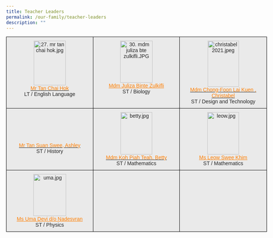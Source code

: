 ```yaml
---
title: Teacher Leaders
permalink: /our-family/teacher-leaders
description: ""
---
```

<style type="text/css">
.tg  {border-collapse:collapse;border-spacing:0;}
.tg td{border-color:black;border-style:solid;border-width:1px;font-family:Arial, sans-serif;font-size:14px;
  overflow:hidden;padding:10px 5px;word-break:normal;}
.tg th{border-color:black;border-style:solid;border-width:1px;font-family:Arial, sans-serif;font-size:14px;
  font-weight:normal;overflow:hidden;padding:10px 5px;word-break:normal;}
.tg .tg-ii8k{background-color:#EAEAEA;color:#222;text-align:center;vertical-align:top}
.tg .tg-ku5w{background-color:#EAEAEA;color:#222;text-align:center;vertical-align:middle}
</style>
<table class="tg" style="undefined;table-layout: fixed; width: 709px">
<colgroup>
<col style="width: 236px">
<col style="width: 236px">
<col style="width: 237px">
</colgroup>
<thead>
  <tr>
    <th class="tg-ii8k"><img src="https://christchurchsec.moe.edu.sg/qql/slot/u533/our%20family/teaching%20staff/2021/27.%20mr%20tan%20chai%20hok.jpg" alt="27. mr tan chai hok.jpg" width="87" height="121"><br><a href="mailto:TAN_Chai_Hok@schools.gov.sg" target="_blank" rel="noopener noreferrer"><span style="text-decoration:none;color:#FF7E00">Mr Tan Chai Hok</span></a><br>LT / English Language</th>
    <th class="tg-ii8k"><img src="https://christchurchsec.moe.edu.sg/qql/slot/u533/our%20family/Senior%20Teacher/30.%20mdm%20juliza%20bte%20zulkifli.JPG" alt="30. mdm juliza bte zulkifli.JPG" width="88" height="114"><br><a href="mailto:juliza_zulkifli@schools.gov.sg" target="_blank" rel="noopener noreferrer"><span style="text-decoration:underline;color:#FF7E00">Mdm Juliza Binte Zulkifli</span></a><br>ST / Biology</th>
    <th class="tg-ii8k"><img src="https://christchurchsec.moe.edu.sg/qql/slot/u533/our%20family/teaching%20staff/ACT_dept/2021/christabel%202021.jpeg" alt="christabel 2021.jpeg" width="85" height="125"><br><a href="mailto:foon_lai_kuen@schools.gov.sg" target="_blank" rel="noopener noreferrer"><span style="text-decoration:none;color:#FF7E00">Mdm Chong-Foon Lai Kuen , Christabel</span></a><br><span style="color:#222;background-color:#EAEAEA">ST / Design and Technology</span></th>
  </tr>
</thead>
<tbody>
  <tr>
    <td class="tg-ku5w"><br><br><br><span style="color:#222;background-color:#EAEAEA"> </span><a href="mailto:tan_suan_swee_ashley@schools.gov.sg" target="_blank" rel="noopener noreferrer"><span style="text-decoration:none;color:#FF7E00">Mr Tan Suan Swee, Ashley</span></a><br><span style="color:#222;background-color:#EAEAEA">ST / History</span><br></td>
    <td class="tg-ii8k"><img src="https://christchurchsec.moe.edu.sg/qql/slot/u690/Department/English/betty.jpg" alt="betty.jpg" width="86" height="115"><br><a href="mailto:koh_piah_teah@schools.gov.sg" target="_blank" rel="noopener noreferrer"><span style="text-decoration:none;color:#FF7E00">Mdm Koh Piah Teah, Betty </span></a><br>ST /  Mathematics</td>
    <td class="tg-ii8k"><img src="https://christchurchsec.moe.edu.sg/qql/slot/u690/Staff/leow.jpg" alt="leow.jpg" width="86" height="115"><br><a href="mailto:leow_swee_khim@schools.gov.sg" target="_blank" rel="noopener noreferrer"><span style="text-decoration:underline;color:#FF7E00">Ms Leow Swee Khim</span></a><br>ST /  Mathematics  <span style="color:#222;background-color:#EAEAEA"> </span></td>
  </tr>
  <tr>
    <td class="tg-ii8k"><img src="https://christchurchsec.moe.edu.sg/qql/slot/u690/Staff/uma.jpg" alt="uma.jpg" width="89" height="114"><br>  <a href="mailto:uma_devi_nadesvaran@schools.gov.sg" target="_blank" rel="noopener noreferrer"><span style="text-decoration:underline;color:#FF7E00">Ms Uma Devi d/o Nadesvran </span></a><br>ST /  Physics</td>
    <td class="tg-ku5w"><span style="color:#222;background-color:#EAEAEA"> </span><br><br><br></td>
    <td class="tg-ku5w"><span style="color:#222;background-color:#EAEAEA"> </span></td>
  </tr>
</tbody>
</table>